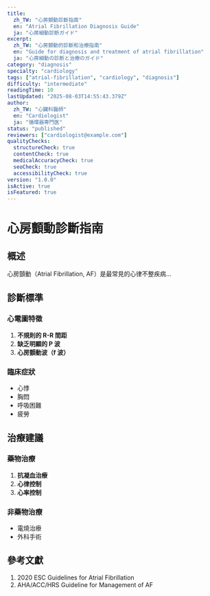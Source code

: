```yaml
---
title:
  zh_TW: "心房顫動診斷指南"
  en: "Atrial Fibrillation Diagnosis Guide"
  ja: "心房細動診断ガイド"
excerpt:
  zh_TW: "心房顫動的診斷和治療指南"
  en: "Guide for diagnosis and treatment of atrial fibrillation"
  ja: "心房細動の診断と治療のガイド"
category: "diagnosis"
specialty: "cardiology"
tags: ["atrial-fibrillation", "cardiology", "diagnosis"]
difficulty: "intermediate"
readingTime: 10
lastUpdated: "2025-08-03T14:55:43.379Z"
author:
  zh_TW: "心臟科醫師"
  en: "Cardiologist"
  ja: "循環器専門医"
status: "published"
reviewers: ["cardiologist@example.com"]
qualityChecks:
  structureCheck: true
  contentCheck: true
  medicalAccuracyCheck: true
  seoCheck: true
  accessibilityCheck: true
version: "1.0.0"
isActive: true
isFeatured: true
---
```


# 心房顫動診斷指南

## 概述

心房顫動（Atrial Fibrillation, AF）是最常見的心律不整疾病...

## 診斷標準

### 心電圖特徵

1. **不規則的 R-R 間距**
2. **缺乏明顯的 P 波**
3. **心房顫動波（f 波）**

### 臨床症狀

- 心悸
- 胸悶
- 呼吸困難
- 疲勞

## 治療建議

### 藥物治療

1. **抗凝血治療**
2. **心律控制**
3. **心率控制**

### 非藥物治療

- 電燒治療
- 外科手術

## 參考文獻

1. 2020 ESC Guidelines for Atrial Fibrillation
2. AHA/ACC/HRS Guideline for Management of AF
